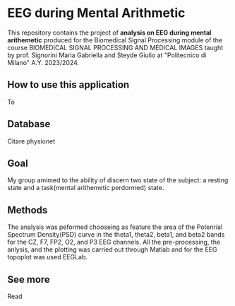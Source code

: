 # EEG during Mental Arithmetic
This repository contains the project of **analysis on EEG during mental arithemetic** produced for the Biomedical Signal Processing module of the course BIOMEDICAL SIGNAL PROCESSING AND MEDICAL IMAGES taught by prof. Signorini Maria Gabriella and Steyde Giulio at "Politecnico di Milano" A.Y. 2023/2024.

## How to use this application
To 

## Database
Citare physionet

## Goal
My group amimed to the ability of discern two state of the subject: a resting state and a task(mental arithemetic perdormed) state.

## Methods
The analysis was peformed chooseing as feature the area of the Potenrial Spectrum Density(PSD) curve in the theta1, theta2, beta1, and beta2 bands for the CZ, F7, FP2, O2, and P3 EEG channels.
All the pre-processing, the anlysis, and the plotting was carried out through Matlab and for the EEG topoplot was used EEGLab.

## See more
Read
